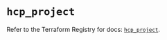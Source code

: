 # `hcp_project`

Refer to the Terraform Registry for docs: [`hcp_project`](https://registry.terraform.io/providers/hashicorp/hcp/0.86.0/docs/resources/project).
